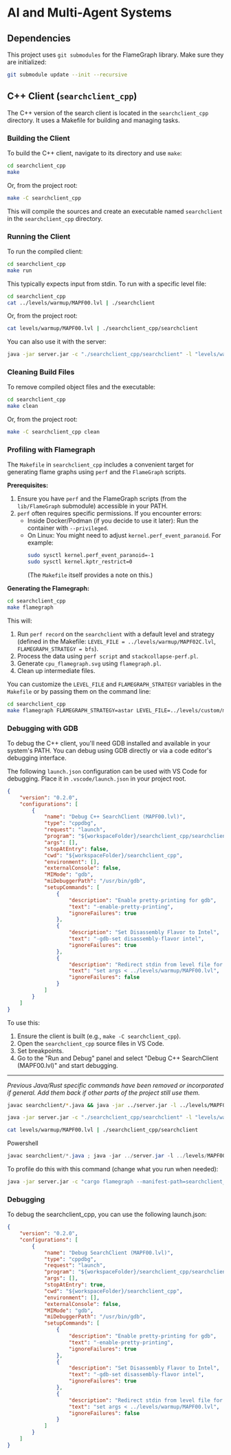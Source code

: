 # AI and Multi-Agent Systems

## Dependencies

This project uses `git submodules` for the FlameGraph library. Make sure they are initialized:

```bash
git submodule update --init --recursive
```

## C++ Client (`searchclient_cpp`)

The C++ version of the search client is located in the `searchclient_cpp` directory. It uses a Makefile for building and managing tasks.

### Building the Client

To build the C++ client, navigate to its directory and use `make`:

```bash
cd searchclient_cpp
make
```
Or, from the project root:
```bash
make -C searchclient_cpp
```
This will compile the sources and create an executable named `searchclient` in the `searchclient_cpp` directory.

### Running the Client

To run the compiled client:

```bash
cd searchclient_cpp
make run
```
This typically expects input from stdin. To run with a specific level file:
```bash
cd searchclient_cpp
cat ../levels/warmup/MAPF00.lvl | ./searchclient
```
Or, from the project root:
```bash
cat levels/warmup/MAPF00.lvl | ./searchclient_cpp/searchclient
```

You can also use it with the server:
```bash
java -jar server.jar -c "./searchclient_cpp/searchclient" -l "levels/warmup/MAPF00.lvl" -g
```

### Cleaning Build Files

To remove compiled object files and the executable:

```bash
cd searchclient_cpp
make clean
```
Or, from the project root:
```bash
make -C searchclient_cpp clean
```

### Profiling with Flamegraph

The `Makefile` in `searchclient_cpp` includes a convenient target for generating flame graphs using `perf` and the `FlameGraph` scripts.

**Prerequisites:**
1.  Ensure you have `perf` and the FlameGraph scripts (from the `lib/FlameGraph` submodule) accessible in your PATH.
2.  `perf` often requires specific permissions. If you encounter errors:
    *   Inside Docker/Podman (if you decide to use it later): Run the container with `--privileged`.
    *   On Linux: You might need to adjust `kernel.perf_event_paranoid`. For example:
        ```bash
        sudo sysctl kernel.perf_event_paranoid=-1
        sudo sysctl kernel.kptr_restrict=0 
        ```
        (The `Makefile` itself provides a note on this.)

**Generating the Flamegraph:**

```bash
cd searchclient_cpp
make flamegraph
```
This will:
1.  Run `perf record` on the `searchclient` with a default level and strategy (defined in the Makefile: `LEVEL_FILE = ../levels/warmup/MAPF02C.lvl`, `FLAMEGRAPH_STRATEGY = bfs`).
2.  Process the data using `perf script` and `stackcollapse-perf.pl`.
3.  Generate `cpu_flamegraph.svg` using `flamegraph.pl`.
4.  Clean up intermediate files.

You can customize the `LEVEL_FILE` and `FLAMEGRAPH_STRATEGY` variables in the `Makefile` or by passing them on the command line:
```bash
cd searchclient_cpp
make flamegraph FLAMEGRAPH_STRATEGY=astar LEVEL_FILE=../levels/custom/my_level.lvl
```

### Debugging with GDB

To debug the C++ client, you'll need GDB installed and available in your system's PATH. You can debug using GDB directly or via a code editor's debugging interface.

The following `launch.json` configuration can be used with VS Code for debugging. Place it in `.vscode/launch.json` in your project root.

```json
{
    "version": "0.2.0",
    "configurations": [
        {
            "name": "Debug C++ SearchClient (MAPF00.lvl)",
            "type": "cppdbg",
            "request": "launch",
            "program": "${workspaceFolder}/searchclient_cpp/searchclient",
            "args": [],
            "stopAtEntry": false,
            "cwd": "${workspaceFolder}/searchclient_cpp",
            "environment": [],
            "externalConsole": false,
            "MIMode": "gdb",
            "miDebuggerPath": "/usr/bin/gdb",
            "setupCommands": [
                {
                    "description": "Enable pretty-printing for gdb",
                    "text": "-enable-pretty-printing",
                    "ignoreFailures": true
                },
                {
                    "description": "Set Disassembly Flavor to Intel",
                    "text": "-gdb-set disassembly-flavor intel",
                    "ignoreFailures": true
                },
                {
                    "description": "Redirect stdin from level file for the 'run' command",
                    "text": "set args < ../levels/warmup/MAPF00.lvl",
                    "ignoreFailures": false
                }
            ]
        }
    ]
}
```
To use this:
1. Ensure the client is built (e.g., `make -C searchclient_cpp`).
2. Open the `searchclient_cpp` source files in VS Code.
3. Set breakpoints.
4. Go to the "Run and Debug" panel and select "Debug C++ SearchClient (MAPF00.lvl)" and start debugging.

---
*Previous Java/Rust specific commands have been removed or incorporated if general. Add them back if other parts of the project still use them.*

```bash
javac searchclient/*.java && java -jar ../server.jar -l ../levels/MAPF00.lvl -c "java -Xmx8g searchclient.SearchClient -heur zero -bfs" -g -s 150 -t 180 
```

```bash
java -jar server.jar -c "./searchclient_cpp/searchclient" -l "levels/warmup/MAPF00.lvl" -g
```

```bash
cat levels/warmup/MAPF00.lvl | ./searchclient_cpp/searchclient
```

Powershell
```powershell
javac searchclient/*.java ; java -jar ../server.jar -l ../levels/MAPF00.lvl -c "java -Xmx8g searchclient.SearchClient -heur zero -bfs" -g -s 150 -t 180 
```

To profile do this with this command (change what you run when needed):

```bash
java -jar server.jar -c "cargo flamegraph --manifest-path=searchclient_rust/Cargo.toml" -l "levels/warmup/MAsimple1.lvl" -g
```

### Debugging

To debug the searchclient_cpp, you can use the following launch.json:

```json
{
    "version": "0.2.0",
    "configurations": [
        {
            "name": "Debug SearchClient (MAPF00.lvl)",
            "type": "cppdbg",
            "request": "launch",
            "program": "${workspaceFolder}/searchclient_cpp/searchclient",
            "args": [],
            "stopAtEntry": true,
            "cwd": "${workspaceFolder}/searchclient_cpp",
            "environment": [],
            "externalConsole": false,
            "MIMode": "gdb",
            "miDebuggerPath": "/usr/bin/gdb",
            "setupCommands": [
                {
                    "description": "Enable pretty-printing for gdb",
                    "text": "-enable-pretty-printing",
                    "ignoreFailures": true
                },
                {
                    "description": "Set Disassembly Flavor to Intel",
                    "text": "-gdb-set disassembly-flavor intel",
                    "ignoreFailures": true
                },
                {
                    "description": "Redirect stdin from level file for the 'run' command",
                    "text": "set args < ../levels/warmup/MAPF00.lvl",
                    "ignoreFailures": false
                }
            ]
        }
    ]
}
```